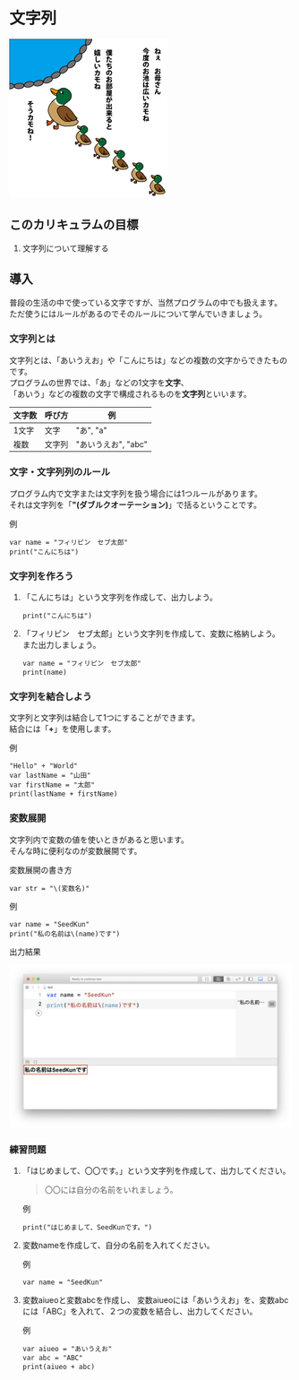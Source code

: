 # 文字列

![文字列](./img/gull.jpg)

## このカリキュラムの目標
1. 文字列について理解する

## 導入
普段の生活の中で使っている文字ですが、当然プログラムの中でも扱えます。  
ただ使うにはルールがあるのでそのルールについて学んでいきましょう。

### 文字列とは
文字列とは、「あいうえお」や「こんにちは」などの複数の文字からできたものです。  
プログラムの世界では、「あ」などの1文字を**文字**、  
「あいう」などの複数の文字で構成されるものを**文字列**といいます。


|文字数|呼び方|例|
|---|---|---|
|1文字|文字|"あ", "a"|
|複数|文字列|"あいうえお", "abc"|

### 文字・文字列列のルール
プログラム内で文字または文字列を扱う場合には1つルールがあります。  
それは文字列を「**"(ダブルクオーテーション)**」で括るということです。

例

```
var name = "フィリピン　セブ太郎"
print("こんにちは")
```

### 文字列を作ろう
1. 「こんにちは」という文字列を作成して、出力しよう。

	```
	print("こんにちは")
	
	```
2. 「フィリピン　セブ太郎」という文字列を作成して、変数に格納しよう。  
また出力しましょう。

	```
	var name = "フィリピン　セブ太郎"
	print(name)
	```

### 文字列を結合しよう
文字列と文字列は結合して1つにすることができます。  
結合には「**+**」を使用します。

例

```
"Hello" + "World"
var lastName = "山田"
var firstName = "太郎"
print(lastName + firstName)
```

### 変数展開
文字列内で変数の値を使いときがあると思います。  
そんな時に便利なのが変数展開です。

変数展開の書き方

```
var str = "\(変数名)"
```

例

```
var name = "SeedKun"
print("私の名前は\(name)です")
```

出力結果

![文字列](./img/variable_expansion.png)

### 練習問題
1. 「はじめまして、〇〇です。」という文字列を作成して、出力してください。
  
	> 〇〇には自分の名前をいれましょう。
	
	例
	
	```
	print("はじめまして、SeedKunです。")
	```
	
2. 変数nameを作成して、自分の名前を入れてください。

	例
	
	```
	var name = "SeedKun"
	```
	
3. 変数aiueoと変数abcを作成し、 変数aiueoには「あいうえお」を、変数abcには「ABC」を入れて、２つの変数を結合し、出力してください。

	例
	
	```
	var aiueo = "あいうえお"
	var abc = "ABC"
	print(aiueo + abc)
	```